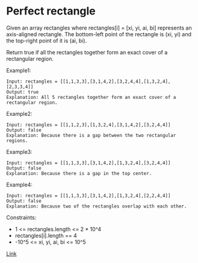 # Perfect rectangle #
Given an array rectangles where rectangles[i] = [xi, yi, ai, bi] represents an axis-aligned rectangle. The bottom-left point of the rectangle is (xi, yi) and the top-right point of it is (ai, bi).

Return true if all the rectangles together form an exact cover of a rectangular region.

Example1:
```
Input: rectangles = [[1,1,3,3],[3,1,4,2],[3,2,4,4],[1,3,2,4],[2,3,3,4]]
Output: true
Explanation: All 5 rectangles together form an exact cover of a rectangular region.
```

Example2:
```
Input: rectangles = [[1,1,2,3],[1,3,2,4],[3,1,4,2],[3,2,4,4]]
Output: false
Explanation: Because there is a gap between the two rectangular regions.
```

Example3:
```
Input: rectangles = [[1,1,3,3],[3,1,4,2],[1,3,2,4],[3,2,4,4]]
Output: false
Explanation: Because there is a gap in the top center.
```

Example4:
```
Input: rectangles = [[1,1,3,3],[3,1,4,2],[1,3,2,4],[2,2,4,4]]
Output: false
Explanation: Because two of the rectangles overlap with each other.
```

Constraints:

- 1 <= rectangles.length <= 2 * 10^4
- rectangles[i].length == 4
- -10^5 <= xi, yi, ai, bi <= 10^5

[Link](https://leetcode.com/problems/perfect-rectangle/)
